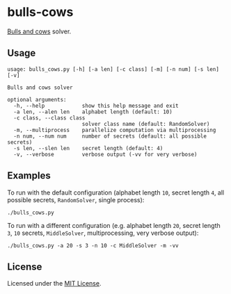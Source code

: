 # bulls-cows

[Bulls and cows](https://en.wikipedia.org/wiki/Bulls_and_cows) solver.

## Usage

```
usage: bulls_cows.py [-h] [-a len] [-c class] [-m] [-n num] [-s len] [-v]

Bulls and cows solver

optional arguments:
  -h, --help            show this help message and exit
  -a len, --alen len    alphabet length (default: 10)
  -c class, --class class
                        solver class name (default: RandomSolver)
  -m, --multiprocess    parallelize computation via multiprocessing
  -n num, --num num     number of secrets (default: all possible secrets)
  -s len, --slen len    secret length (default: 4)
  -v, --verbose         verbose output (-vv for very verbose)
```

## Examples

To run with the default configuration (alphabet length `10`, secret length `4`,
all possible secrets, `RandomSolver`, single process):

    ./bulls_cows.py

To run with a different configuration (e.g. alphabet length `20`, secret length
`3`, `10` secrets, `MiddleSolver`, multiprocessing, very verbose output):

    ./bulls_cows.py -a 20 -s 3 -n 10 -c MiddleSolver -m -vv

## License

Licensed under the [MIT License](http://www.opensource.org/licenses/MIT).
